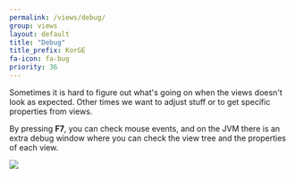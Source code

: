 ```yaml
---
permalink: /views/debug/
group: views
layout: default
title: "Debug"
title_prefix: KorGE
fa-icon: fa-bug
priority: 36
---
```


Sometimes it is hard to figure out what's going on when the views doesn't look as expected.
Other times we want to adjust stuff or to get specific properties from views.

By pressing **F7**, you can check mouse events, and on the JVM there is an extra debug window
where you can check the view tree and the properties of each view.

![](/i/debug.avif)
